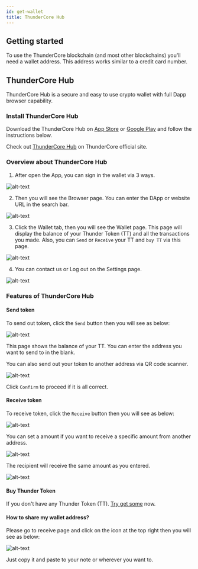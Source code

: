 ```yaml
---
id: get-wallet
title: ThunderCore Hub
---
```


## Getting started
To use the ThunderCore blockchain (and most other blockchains) you'll need a wallet address. This address works similar to a credit card number.

## ThunderCore Hub

ThunderCore Hub is a secure and easy to use crypto wallet with full Dapp browser capability.

### Install ThunderCore Hub
Download the ThunderCore Hub on [App Store](https://apps.apple.com/tw/app/thundercore-hub/id1471222243) or [Google Play](https://play.google.com/store/apps/details?id=com.thundercore.mobile) and follow the instructions below.

Check out [ThunderCore Hub](https://www.thundercore.com/thundercore-hub/) on ThunderCore official site.

### Overview about ThunderCore Hub
1. After open the App, you can sign in the wallet via 3 ways.

![alt-text](assets/img/wallet/hubbit1.PNG)

2. Then you will see the Browser page. You can enter the DApp or website URL in the search bar.

![alt-text](assets/img/wallet/hubbit2.PNG)

3. Click the Wallet tab, then you will see the Wallet page. This page will display the balance of your Thunder Token (TT) and all the transactions you made. Also, you can `Send` or `Receive` your TT  and `buy TT` via this page.

![alt-text](assets/img/wallet/hubbit5.PNG)

4. You can contact us or Log out on the Settings page.

![alt-text](assets/img/wallet/hubbit4.PNG)

### Features of ThunderCore Hub

#### Send token

 To send out token, click the `Send` button then you will see as below:

![alt-text](assets/img/wallet/hubbit6.PNG)

This page shows the balance of your TT. You can enter the address you want to send to in the blank.

You can also send out your token to another address via QR code scanner.

![alt-text](assets/img/wallet/hubbit7.PNG)

Click `Confirm` to proceed if it is all correct.

#### Receive token

To receive token, click the `Receive` button then you will see as below:

![alt-text](assets/img/wallet/hubbit5.PNG)

You can set a amount if you want to receive a specific amount from another address.

![alt-text](assets/img/wallet/hubbit8-1.PNG)

The recipient will receive the same amount as you entered. 

![alt-text](assets/img/wallet/hubbit9.PNG)

 #### Buy Thunder Token 
 
 If you don't have any Thunder Token (TT). [Try get some](https://www.appcenter.games/ttget) now.
 
 #### How to share my wallet address?
 
 Please go to receive page and click on the icon at the top right then you will see as below:
 
 ![alt-text](assets/img/wallet/hubbit12.PNG)
 
 Just copy it and paste to your note or wherever you want to.

